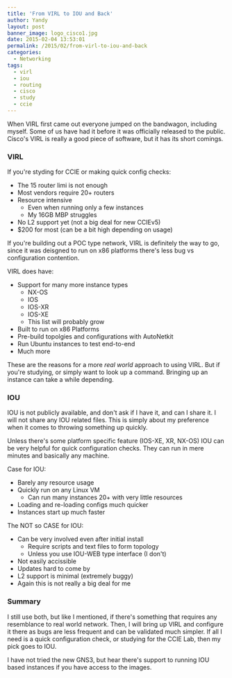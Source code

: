 ```yaml
---
title: 'From VIRL to IOU and Back'
author: Yandy
layout: post
banner_image: logo_cisco1.jpg
date: 2015-02-04 13:53:01
permalink: /2015/02/from-virl-to-iou-and-back
categories:
  - Networking
tags:
  - virl
  - iou
  - routing
  - cisco
  - study
  - ccie
---
```

When VIRL first came out everyone jumped on the bandwagon, including myself. Some of us have had it before it was officially released to the public. Cisco's VIRL is really a good piece of software, but it has its short comings.

### VIRL 

If you're styding for CCIE or making quick config checks:

* The 15 router limi is not enough
* Most vendors require 20+ routers
* Resource intensive
	* Even when running only a few instances
	* My 16GB MBP struggles
* No L2 support yet (not a big deal for new CCIEv5)
* $200 for most (can be a bit high depending on usage)

If you're building out a POC type network, VIRL is definitely the way to go, since it was deisgned to run on x86 platforms there's less bug vs configuration contention.
<!--more-->

VIRL does have:

* Support for many more instance types
	* NX-OS
	* IOS
	* IOS-XR
	* IOS-XE
	* This list will probably grow
* Built to run on x86 Platforms
* Pre-build topolgies and configurations with AutoNetkit
* Run Ubuntu instances to test end-to-end
* Much more

These are the reasons for a more *real world* approach to using VIRL. But if you're studying, or simply want to look up a command. Bringing up an instance can take a while depending.

### IOU

IOU is not publicly available, and don't ask if I have it, and can I share it. I will not share any IOU related files. This is simply about my preference when it comes to throwing something up quickly.

Unless there's some platform specific feature (IOS-XE, XR, NX-OS) IOU can be very helpful for quick configuration checks. They can run in mere minutes and basically any machine. 

Case for IOU:

* Barely any resource usage
* Quickly run on any Linux VM
	* Can run many instances 20+ with very little resources
* Loading and re-loading configs much quicker
* Instances start up much faster

The NOT so CASE for IOU:

* Can be very involved even after initial install
	* Require scripts and text files to form topology
	* Unless you use IOU-WEB type interface (I don't)
* Not easily accissible
* Updates hard to come by
* L2 support is minimal (extremely buggy)
* Again this is not really a big deal for me

### Summary

I still use both, but like I mentioned, if there's something that requires any resemblance to real world network. Then, I will bring up VIRL and configure it there as bugs are less frequent and can be validated much simpler. If all I need is a quick configuration check, or studying for the CCIE Lab, then my pick goes to IOU.

I have not tried the new GNS3, but hear there's support to running IOU based instances if you have access to the images.